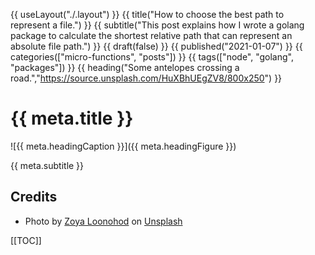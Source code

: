 {{ useLayout("./.layout") }}
{{ title("How to choose the best path to represent a file.") }}
{{ subtitle("This post explains how I wrote a golang package to calculate the shortest relative path that can represent an absolute file path.") }}
{{ draft(false) }}
{{ published("2021-01-07") }}
{{ categories(["micro-functions", "posts"]) }}
{{ tags(["node", "golang", "packages"]) }}
{{ heading("Some antelopes crossing a road.","https://source.unsplash.com/HuXBhUEgZV8/800x250") }}


# {{ meta.title }}

![{{ meta.headingCaption }}]({{ meta.headingFigure }})

{{ meta.subtitle }}


## Credits
* <span>Photo by <a href="https://unsplash.com/@loonohod?utm_source=unsplash&amp;utm_medium=referral&amp;utm_content=creditCopyText">Zoya Loonohod</a> on <a href="https://unsplash.com/s/photos/road-little?utm_source=unsplash&amp;utm_medium=referral&amp;utm_content=creditCopyText">Unsplash</a></span>

[[TOC]]